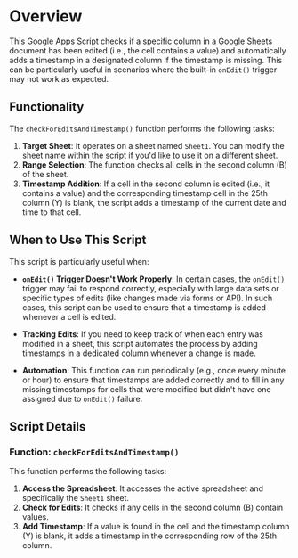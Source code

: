 # Overview

This Google Apps Script checks if a specific column in a Google Sheets document has been edited (i.e., the cell contains a value) and automatically adds a timestamp in a designated column if the timestamp is missing. This can be particularly useful in scenarios where the built-in `onEdit()` trigger may not work as expected.

## Functionality

The `checkForEditsAndTimestamp()` function performs the following tasks:

1. **Target Sheet**: It operates on a sheet named `Sheet1`. You can modify the sheet name within the script if you'd like to use it on a different sheet.
2. **Range Selection**: The function checks all cells in the second column (B) of the sheet.
3. **Timestamp Addition**: If a cell in the second column is edited (i.e., it contains a value) and the corresponding timestamp cell in the 25th column (Y) is blank, the script adds a timestamp of the current date and time to that cell.

## When to Use This Script

This script is particularly useful when:

- **`onEdit()` Trigger Doesn't Work Properly**: In certain cases, the `onEdit()` trigger may fail to respond correctly, especially with large data sets or specific types of edits (like changes made via forms or API). In such cases, this script can be used to ensure that a timestamp is added whenever a cell is edited.
  
- **Tracking Edits**: If you need to keep track of when each entry was modified in a sheet, this script automates the process by adding timestamps in a dedicated column whenever a change is made.

- **Automation**: This function can run periodically (e.g., once every minute or hour) to ensure that timestamps are added correctly and to fill in any missing timestamps for cells that were modified but didn't have one assigned due to `onEdit()` failure.

## Script Details

### **Function: `checkForEditsAndTimestamp()`**

This function performs the following tasks:
1. **Access the Spreadsheet**: It accesses the active spreadsheet and specifically the `Sheet1` sheet.
2. **Check for Edits**: It checks if any cells in the second column (B) contain values.
3. **Add Timestamp**: If a value is found in the cell and the timestamp column (Y) is blank, it adds a timestamp in the corresponding row of the 25th column.
